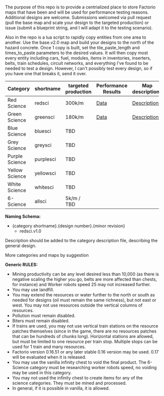 The purpose of this repo is to provide a centrialized place to store Factorio maps that have been and will be used for performance testing reasons. Additional designs are welcome. Submissions welcomed via pull request (pull the base map and scale your design to the targeted production) or issue (submit a blueprint string, and I will adapt it to the testing scenario).

Also in the repo is a lua script to rapidly copy entities from one area to another. Use the base.v2.0 map and build your designs to the north of the hazard concrete. Once 1 copy is built, set the tile_paste_length and times_to_paste parameters to the desired values. It will then copy most every entity including cars, fuel, modules, items in inventories, inserters, belts, train schedules, circuit networks, and everything I've found to be needed to test a design. However, I can't possibly test every design, so if you have one that breaks it, send it over.


Category | shortname | targeted production | Performance Results | Map descriptions
-----|-----|-----|-----|-----
Red Science | redsci | 300k/m | [Data](https://github.com/mulark/factorio-map-archive/blob/master/maps/redsci/redsci%20results.md) | [Descriptions](https://github.com/mulark/factorio-map-archive/blob/master/maps/redsci/redsci%20description.md)
Green Science | greensci | 180k/m | [Data](https://github.com/mulark/factorio-map-archive/blob/master/maps/greensci/greensci%20results.md) | [Descriptions](https://github.com/mulark/factorio-map-archive/blob/master/maps/greensci/greensci%20description.md)
Blue Science | bluesci | TBD |
Grey Science | greysci | TBD |
Purple Science | purplesci | TBD |
Yellow Science | yellowsci | TBD |
White Science | whitesci | TBD |
6-Science | allsci | 5k/m / TBD |

**Naming Schema:**
* {category shortname}.{design number}.{minor revision}
  * redsci.v1.0

Description should be added to the category description file, describing the general design.

More categories and maps by suggestion

**Generic RULES:**
* Mining productivity can be any level desired less than 10,000 (as there is negative scaling the higher you go, belts are more affected than chests, for instance) and Worker robots speed 25 may not increased further.
* You may use landfill.
* You may extend the resources or water further to the north or south as needed for designs (oil must remain the same richness), but not east or west. You may not use resources outside the vertical columns of resources.
* Pollution must remain disabled.
* Biters must remain disabled.
* If trains are used, you may not use vertical train stations on the resource patches themselves (since in the game, there are no resources patches that can be hundreds of chunks long). Horizontal stations are allowed, but must be limited to one resource per train stop. Multiple stops can be used for 1 train and many resources.
* Factorio version 0.16.51 or any later stable 0.16 version may be used. 0.17 will be evaluated when it is released. 
* You may use the vanilla infinity chest to void the final product. The 6-Science category must be researching worker robots speed, no voiding may be used in this category.
* You may not used the infinity chest to create items for any of the science categories. They must be mined and processed.
* In general, if it is possible in vanilla, it is allowed.
